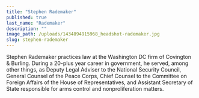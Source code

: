 ```yaml
---
title: "Stephen Rademaker"
published: true
last_name: "Rademaker"
description: ""
image_path: /uploads/1434894915968_headshot-rademaker.jpg
slug: stephen-rademaker
---
```


Stephen Rademaker practices law at the Washington DC firm of Covington & Burling. During a 20-plus year career in government, he served, among other things, as Deputy Legal Adviser to the National Security Council, General Counsel of the Peace Corps, Chief Counsel to the Committee on Foreign Affairs of the House of Representatives, and Assistant Secretary of State responsible for arms control and nonproliferation matters.
